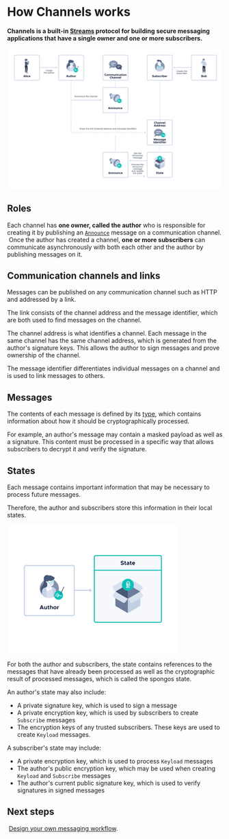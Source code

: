 # How Channels works

**Channels is a built-in [Streams](root://iota-streams/1.0/overview.md) protocol for building secure messaging applications that have a single owner and one or more subscribers.**

![Flowchart for starting a channel](images/announce-flowchart.png)

## Roles

Each channel has **one owner, called the author** who is responsible for creating it by publishing an [`Announce`](references/message-types.md) message on a communication channel.
​
Once the author has created a channel, **one or more subscribers** can communicate asynchronously with both each other and the author by publishing messages on it.

## Communication channels and links

Messages can be published on any communication channel such as HTTP and addressed by a link.

The link consists of the channel address and the message identifier, which are both used to find messages on the channel.

The channel address is what identifies a channel. Each message in the same channel has the same channel address, which is generated from the author's signature keys. This allows the author to sign messages and prove ownership of the channel.

The message identifier differentiates individual messages on a channel and is used to link messages to others.

## Messages

The contents of each message is defined by its [type](references/message-types.md), which contains information about how it should be cryptographically processed.

For example, an author's message may contain a masked payload as well as a signature. This content must be processed in a specific way that allows subscribers to decrypt it and verify the signature.

## States

Each message contains important information that may be necessary to process future messages.

Therefore, the author and subscribers store this information in their local states.

![Author state](images/author-state.png)

For both the author and subscribers, the state contains references to the messages that have already been processed as well as the cryptographic result of processed messages, which is called the spongos state.

An author's state may also include:

- A private signature key, which is used to sign a message
- A private encryption key, which is used by subscribers to create `Subscribe` messages
- The encryption keys of any trusted subscribers. These keys are used to create `Keyload` messages.

A subscriber's state may include:

- A private encryption key, which is used to process `Keyload` messages
- The author's public encryption key, which may be used when creating `Keyload` and `Subscribe` messages
- The author's current public signature key, which is used to verify signatures in signed messages

## Next steps
​
[Design your own messaging workflow](guides/designing-the-workflow.md).